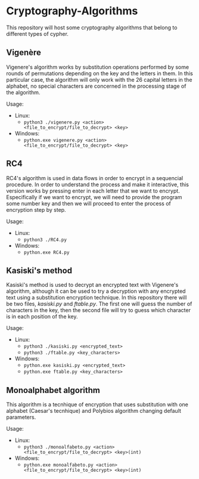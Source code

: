 # Cryptography-Algorithms

This repository will host some cryptography algorithms that belong to different types of cypher.

## Vigenère

Vigenere's algorithm works by substitution operations performed by some rounds of permutations depending on the key and the letters in them. In this particular case, the algorithm will only work with the 26 capital letters in the alphabet, no special characters are concerned in the processing stage of the algorithm.

Usage:
- Linux:
  - ``python3 ./vigenere.py <action> <file_to_encrypt/file_to_decrypt> <key>``
- Windows:
  - ``python.exe vigenere.py <action> <file_to_encrypt/file_to_decrypt> <key>``

## RC4 

RC4's algorithm is used in data flows in order to encrypt in a sequencial procedure. In order to understand the process and make it interactive, this version works by pressing enter in each letter that we want to encrypt.
Especifically if we want to encrypt, we will need to provide the program some number key and then we will proceed to enter the process of encryption step by step.

Usage:
- Linux:
  - ``python3 ./RC4.py ``
- Windows:
  - ``python.exe RC4.py``

## Kasiski's method

Kasiski's method is used to decrypt an encrypted text with Vigenere's algorithm, although it can be used to try a decryption with any encrypted text using a substitution encryption technique.
In this repository there will be two files, *kasiski.py* and *ftable.py*. The first one will guess the number of characters in the key, then the second file will try to guess which character is in each position of the key.

Usage:
- Linux:
  - ``python3 ./kasiski.py <encrypted_text>``
  - ``python3 ./ftable.py <key_characters>`` 
- Windows:
  - ``python.exe kasiski.py <encrypted_text>``
  - ``python.exe ftable.py <key_characters>``

## Monoalphabet algorithm

This algorithm is a tecnhique of encryption that uses substitution with one alphabet (Caesar's tecnhique) and Polybios algorithm changing default parameters.

Usage:
- Linux:
  - ``python3 ./monoalfabeto.py <action> <file_to_encrypt/file_to_decrypt> <key>(int)``
- Windows:
  - ``python.exe monoalfabeto.py <action> <file_to_encrypt/file_to_decrypt> <key>(int)``
